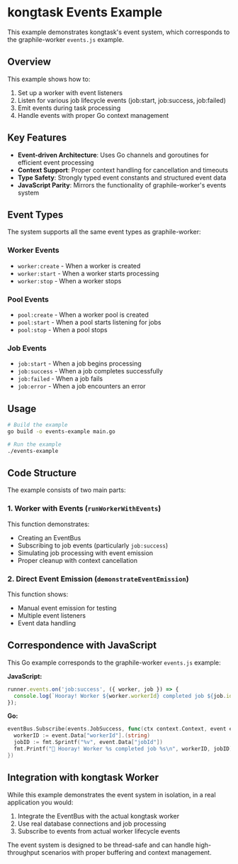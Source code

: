# kongtask Events Example

This example demonstrates kongtask's event system, which corresponds to the graphile-worker `events.js` example.

## Overview

This example shows how to:

1. Set up a worker with event listeners
2. Listen for various job lifecycle events (job:start, job:success, job:failed)
3. Emit events during task processing
4. Handle events with proper Go context management

## Key Features

- **Event-driven Architecture**: Uses Go channels and goroutines for efficient event processing
- **Context Support**: Proper context handling for cancellation and timeouts
- **Type Safety**: Strongly typed event constants and structured event data
- **JavaScript Parity**: Mirrors the functionality of graphile-worker's events system

## Event Types

The system supports all the same event types as graphile-worker:

### Worker Events

- `worker:create` - When a worker is created
- `worker:start` - When a worker starts processing
- `worker:stop` - When a worker stops

### Pool Events

- `pool:create` - When a worker pool is created
- `pool:start` - When a pool starts listening for jobs
- `pool:stop` - When a pool stops

### Job Events

- `job:start` - When a job begins processing
- `job:success` - When a job completes successfully
- `job:failed` - When a job fails
- `job:error` - When a job encounters an error

## Usage

```bash
# Build the example
go build -o events-example main.go

# Run the example
./events-example
```

## Code Structure

The example consists of two main parts:

### 1. Worker with Events (`runWorkerWithEvents`)

This function demonstrates:

- Creating an EventBus
- Subscribing to job events (particularly `job:success`)
- Simulating job processing with event emission
- Proper cleanup with context cancellation

### 2. Direct Event Emission (`demonstrateEventEmission`)

This function shows:

- Manual event emission for testing
- Multiple event listeners
- Event data handling

## Correspondence with JavaScript

This Go example corresponds to the graphile-worker `events.js` example:

**JavaScript:**

```javascript
runner.events.on('job:success', ({ worker, job }) => {
  console.log(`Hooray! Worker ${worker.workerId} completed job ${job.id}`);
});
```

**Go:**

```go
eventBus.Subscribe(events.JobSuccess, func(ctx context.Context, event events.Event) {
  workerID := event.Data["workerId"].(string)
  jobID := fmt.Sprintf("%v", event.Data["jobId"])
  fmt.Printf("🎉 Hooray! Worker %s completed job %s\n", workerID, jobID)
})
```

## Integration with kongtask Worker

While this example demonstrates the event system in isolation, in a real application you would:

1. Integrate the EventBus with the actual kongtask worker
2. Use real database connections and job processing
3. Subscribe to events from actual worker lifecycle events

The event system is designed to be thread-safe and can handle high-throughput scenarios with proper buffering and context management.

